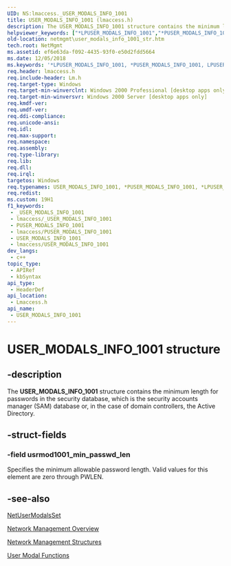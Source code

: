 ```yaml
---
UID: NS:lmaccess._USER_MODALS_INFO_1001
title: USER_MODALS_INFO_1001 (lmaccess.h)
description: The USER_MODALS_INFO_1001 structure contains the minimum length for passwords in the security database, which is the security accounts manager (SAM) database or, in the case of domain controllers, the Active Directory.
helpviewer_keywords: ["*LPUSER_MODALS_INFO_1001","*PUSER_MODALS_INFO_1001","LPUSER_MODALS_INFO_1001","LPUSER_MODALS_INFO_1001 structure pointer [Network Management]","PUSER_MODALS_INFO_1001","PUSER_MODALS_INFO_1001 structure pointer [Network Management]","USER_MODALS_INFO_1001","USER_MODALS_INFO_1001 structure [Network Management]","_win32_user_modals_info_1001_str","lmaccess/LPUSER_MODALS_INFO_1001","lmaccess/PUSER_MODALS_INFO_1001","lmaccess/USER_MODALS_INFO_1001","netmgmt.user_modals_info_1001_str"]
old-location: netmgmt\user_modals_info_1001_str.htm
tech.root: NetMgmt
ms.assetid: ef6e63da-f092-4435-93f0-e50d2fdd5664
ms.date: 12/05/2018
ms.keywords: '*LPUSER_MODALS_INFO_1001, *PUSER_MODALS_INFO_1001, LPUSER_MODALS_INFO_1001, LPUSER_MODALS_INFO_1001 structure pointer [Network Management], PUSER_MODALS_INFO_1001, PUSER_MODALS_INFO_1001 structure pointer [Network Management], USER_MODALS_INFO_1001, USER_MODALS_INFO_1001 structure [Network Management], _win32_user_modals_info_1001_str, lmaccess/LPUSER_MODALS_INFO_1001, lmaccess/PUSER_MODALS_INFO_1001, lmaccess/USER_MODALS_INFO_1001, netmgmt.user_modals_info_1001_str'
req.header: lmaccess.h
req.include-header: Lm.h
req.target-type: Windows
req.target-min-winverclnt: Windows 2000 Professional [desktop apps only]
req.target-min-winversvr: Windows 2000 Server [desktop apps only]
req.kmdf-ver: 
req.umdf-ver: 
req.ddi-compliance: 
req.unicode-ansi: 
req.idl: 
req.max-support: 
req.namespace: 
req.assembly: 
req.type-library: 
req.lib: 
req.dll: 
req.irql: 
targetos: Windows
req.typenames: USER_MODALS_INFO_1001, *PUSER_MODALS_INFO_1001, *LPUSER_MODALS_INFO_1001
req.redist: 
ms.custom: 19H1
f1_keywords:
 - _USER_MODALS_INFO_1001
 - lmaccess/_USER_MODALS_INFO_1001
 - PUSER_MODALS_INFO_1001
 - lmaccess/PUSER_MODALS_INFO_1001
 - USER_MODALS_INFO_1001
 - lmaccess/USER_MODALS_INFO_1001
dev_langs:
 - c++
topic_type:
 - APIRef
 - kbSyntax
api_type:
 - HeaderDef
api_location:
 - Lmaccess.h
api_name:
 - USER_MODALS_INFO_1001
---
```


# USER_MODALS_INFO_1001 structure


## -description

The 
				<b>USER_MODALS_INFO_1001</b> structure contains the minimum length for passwords in the security database, which is the security accounts manager (SAM) database or, in the case of domain controllers, the Active Directory.

## -struct-fields

### -field usrmod1001_min_passwd_len

Specifies the minimum allowable password length. Valid values for this element are zero through PWLEN.

## -see-also

<a href="/windows/desktop/api/lmaccess/nf-lmaccess-netusermodalsset">NetUserModalsSet</a>



<a href="/windows/desktop/NetMgmt/network-management">Network Management Overview</a>



<a href="/windows/desktop/NetMgmt/network-management-structures">Network Management Structures</a>



<a href="/windows/desktop/NetMgmt/user-modal-functions">User Modal Functions</a>